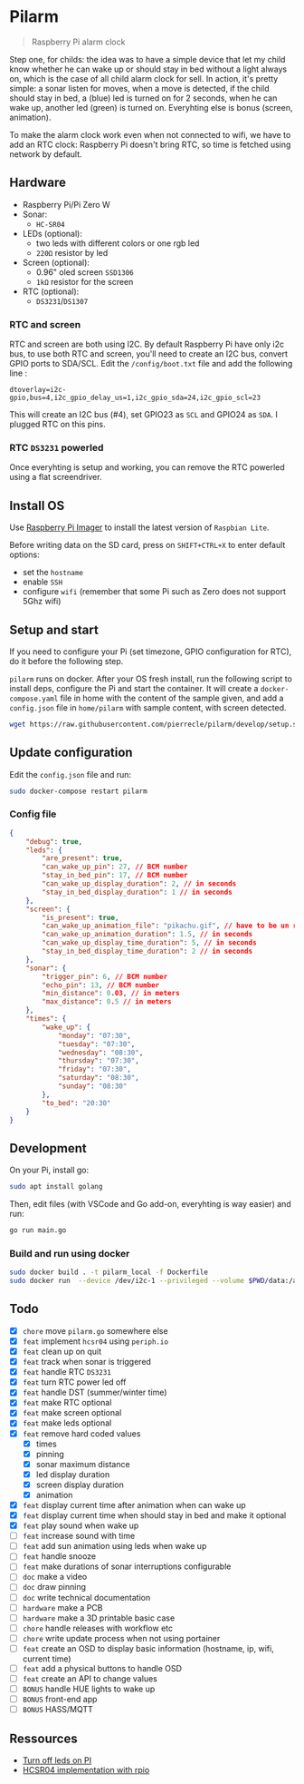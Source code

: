 # Pilarm

> Raspberry Pi alarm clock

Step one, for childs: the idea was to have a simple device that let my child know whether he can wake up or should stay in bed without a light always on, which is the case of all child alarm clock for sell.
In action, it's pretty simple: a sonar listen for moves, when a move is detected, if the child should stay in bed, a (blue) led is turned on for 2 seconds, when he can wake up, another led (green) is turned on. Everyhting else is bonus (screen, animation).

To make the alarm clock work even when not connected to wifi, we have to add an RTC clock: Raspberry Pi doesn't bring RTC, so time is fetched using network by default.

## Hardware

- Raspberry Pi/Pi Zero W
- Sonar:
  - `HC-SR04`
- LEDs (optional):
    - two leds with different colors or one rgb led
    - `220Ω` resistor by led
- Screen (optional):
    - 0.96" oled screen `SSD1306`
    - `1kΩ` resistor for the screen
- RTC (optional):
  - `DS3231`/`DS1307`

### RTC and screen

RTC and screen are both using I2C. By default Raspberry Pi have only i2c bus, to use both RTC and screen, you'll need to create an I2C bus, convert GPIO ports to SDA/SCL.
Edit the `/config/boot.txt` file and add the following line :

```
dtoverlay=i2c-gpio,bus=4,i2c_gpio_delay_us=1,i2c_gpio_sda=24,i2c_gpio_scl=23
```

This will create an I2C bus (#4), set GPIO23 as `SCL` and GPIO24 as `SDA`. I plugged RTC on this pins.


### RTC `DS3231` powerled

Once everyhting is setup and working, you can remove the RTC powerled using a flat screendriver.

## Install OS

Use [Raspberry Pi Imager](https://www.raspberrypi.com/software/) to install the latest version of `Raspbian Lite`.

Before writing data on the SD card, press on `SHIFT+CTRL+X` to enter default options:
- set the `hostname`
- enable `SSH`
- configure `wifi` (remember that some Pi such as Zero does not support 5Ghz wifi)

## Setup and start

If you need to configure your Pi (set timezone, GPIO configuration for RTC), do it before the following step.

`pilarm` runs on docker. After your OS fresh install, run the following script to install deps, configure the Pi and start the container.
It will create a `docker-compose.yaml` file in home with the content of the sample given, and add a `config.json` file in `home/pilarm` with sample content, with screen detected.

```bash
wget https://raw.githubusercontent.com/pierrecle/pilarm/develop/setup.sh  -O - | bash
```

## Update configuration

Edit the `config.json` file and run:

```bash
sudo docker-compose restart pilarm
```

### Config file

```json
{
    "debug": true,
    "leds": {
        "are_present": true,
        "can_wake_up_pin": 27, // BCM number
        "stay_in_bed_pin": 17, // BCM number
        "can_wake_up_display_duration": 2, // in seconds
        "stay_in_bed_display_duration": 1 // in seconds
    },
    "screen": {
        "is_present": true,
        "can_wake_up_animation_file": "pikachu.gif", // have to be un ressources folder
        "can_wake_up_animation_duration": 1.5, // in seconds
        "can_wake_up_display_time_duration": 5, // in seconds
        "stay_in_bed_display_time_duration": 2 // in seconds
    },
    "sonar": {
        "trigger_pin": 6, // BCM number
        "echo_pin": 13, // BCM number
        "min_distance": 0.03, // in meters
        "max_distance": 0.5 // in meters
    },
    "times": {
        "wake_up": {
            "monday": "07:30",
            "tuesday": "07:30",
            "wednesday": "08:30",
            "thursday": "07:30",
            "friday": "07:30",
            "saturday": "08:30",
            "sunday": "08:30"
        },
        "to_bed": "20:30"
    }
}
```

## Development

On your Pi, install go:
```bash
sudo apt install golang
```

Then, edit files (with VSCode and Go add-on, everyhting is way easier) and run:
```bash
go run main.go
```

### Build and run using docker

```bash
sudo docker build . -t pilarm_local -f Dockerfile
sudo docker run  --device /dev/i2c-1 --privileged --volume $PWD/data:/app/data --volume /usr/bin/aplay:/usr/bin/aplay --rm pilarm_local
```

## Todo

- [x] `chore` move `pilarm.go` somewhere else
- [x] `feat` implement `hcsr04` using `periph.io`
- [x] `feat` clean up on quit
- [x] `feat` track when sonar is triggered
- [x] `feat` handle RTC `DS3231`
- [x] `feat` turn RTC power led off
- [x] `feat` handle DST (summer/winter time)
- [x] `feat` make RTC optional
- [x] `feat` make screen optional
- [x] `feat` make leds optional
- [x] `feat` remove hard coded values
  - [x] times
  - [x] pinning
  - [x] sonar maximum distance
  - [x] led display duration
  - [x] screen display duration
  - [x] animation
- [x] `feat` display current time after animation when can wake up
- [x] `feat` display current time when should stay in bed and make it optional
- [x] `feat` play sound when wake up
- [ ] `feat` increase sound with time
- [ ] `feat` add sun animation using leds when wake up
- [ ] `feat` handle snooze
- [ ] `feat` make durations of sonar interruptions configurable
- [ ] `doc` make a video
- [ ] `doc` draw pinning
- [ ] `doc` write technical documentation
- [ ] `hardware` make a PCB
- [ ] `hardware` make a 3D printable basic case
- [ ] `chore` handle releases with workflow etc
- [ ] `chore` write update process when not using portainer
- [ ] `feat` create an OSD to display basic information (hostname, ip, wifi, current time)
- [ ] `feat` add a physical buttons to handle OSD
- [ ] `feat` create an API to change values
- [ ] `BONUS` handle HUE lights to wake up
- [ ] `BONUS` front-end app
- [ ] `BONUS` HASS/MQTT

## Ressources

- [Turn off leds on PI](https://n.ethz.ch/~dbernhard/disable-led-on-a-raspberry-pi.html)
- [HCSR04 implementation with rpio](https://github.com/raspberrypi-go-drivers/hcsr04)